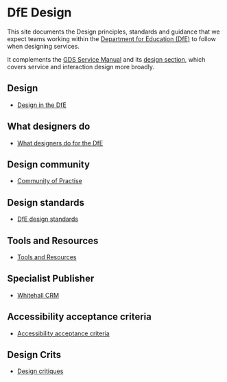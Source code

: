 # DfE Design
This site documents the Design principles, standards and guidance that we expect teams working
within the [Department for Education (DfE)](https://www.gov.uk/government/organisations/department-for-education)
to follow when designing services.

It complements the [GDS Service Manual](https://www.gov.uk/service-manual) and its
[design section](https://www.gov.uk/service-manual/design),
which covers service and interaction design more broadly.

## Design

- [Design in the DfE](design/design)

## What designers do

- [What designers do for the DfE](what/what)

## Design community

- [Community of Practise](design-community/community)

## Design standards

- [DfE design standards](standards/standards)

## Tools and Resources

- [Tools and Resources](resources/resources)

## Specialist Publisher

- [Whitehall CRM](publisher/publisher)

## Accessibility acceptance criteria

- [Accessibility acceptance criteria](accessibility/accessibility)

## Design Crits

- [Design critiques](crits/crits)

<!--
## Principles

{% assign principle_groups = site.pages
  | where: "principle", true %}

{% for principle in principle_groups %}
- [{{ principle.title }}]({{ principle.url | relative_url }})
{% endfor %}-->


